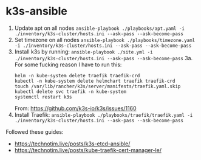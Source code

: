 # k3s-ansible

1. Update apt on all nodes `ansible-playbook ./playbooks/apt.yaml -i ./inventory/k3s-cluster/hosts.ini --ask-pass --ask-become-pass`
2. Set timezone on all nodes `ansible-playbook ./playbooks/timezone.yaml -i ./inventory/k3s-cluster/hosts.ini --ask-pass --ask-become-pass`
3. Install k3s by running: `ansible-playbook ./site.yml -i ./inventory/k3s-cluster/hosts.ini --ask-pass --ask-become-pass`
    3a. For some fucking reason I have to run this: 
    ```
    helm -n kube-system delete traefik traefik-crd
    kubectl -n kube-system delete helmchart traefik traefik-crd
    touch /var/lib/rancher/k3s/server/manifests/traefik.yaml.skip
    kubectl delete svc traefik -n kube-system
    systemctl restart k3s
    ```
    From: https://github.com/k3s-io/k3s/issues/1160 
4. Install Traefik: `ansible-playbook ./playbooks/traefik/traefik.yaml -i ./inventory/k3s-cluster/hosts.ini --ask-pass --ask-become-pass`

Followed these guides:
* https://technotim.live/posts/k3s-etcd-ansible/
* https://technotim.live/posts/kube-traefik-cert-manager-le/